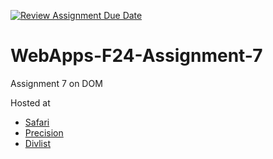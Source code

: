 [![Review Assignment Due Date](https://classroom.github.com/assets/deadline-readme-button-22041afd0340ce965d47ae6ef1cefeee28c7c493a6346c4f15d667ab976d596c.svg)](https://classroom.github.com/a/NPDM3uFp)
# WebApps-F24-Assignment-7
Assignment 7 on DOM

Hosted at 
* [Safari](https://44-563-webapps-f24.github.io/44563-webapps-f24-assignment7-MukundSaiRathod/safari)
* [Precision](https://44-563-webapps-f24.github.io/44563-webapps-f24-assignment7-MukundSaiRathod/precision)
* [Divlist](https://44-563-webapps-f24.github.io/44563-webapps-f24-assignment7-MukundSaiRathod/divlist)
